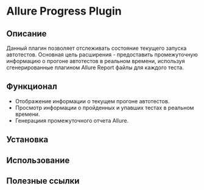 # Allure Progress Plugin
## Описание
Данный плагин позволяет отслеживать состояние текущего запуска автотестов. Основная цель расширения - предоставить промежуточную информацию о прогоне автотестов в реальном времени, используя сгенерированные плагином Allure Report файлы для каждого теста.
## Функционал
+ Отображение информации о текущем прогоне автотестов.
+ Просмотр информации о пройденных и упавших тестах в реальном времени.
+ Генерациия промежуточного отчета Allure.
## Установка
## Использование
## Полезные ссылки
